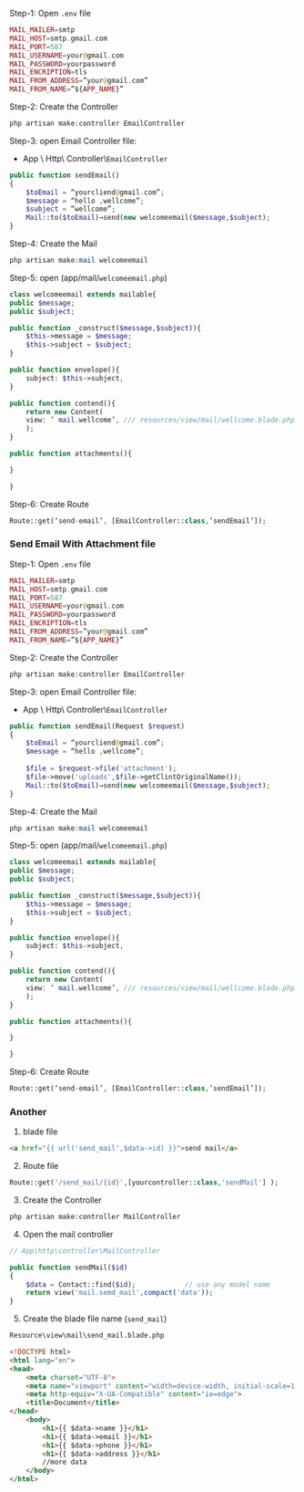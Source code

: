 Step-1: Open `.env` file

```php
MAIL_MAILER=smtp
MAIL_HOST=smtp.gmail.com
MAIL_PORT=587
MAIL_USERNAME=your@gmail.com
MAIL_PASSWORD=yourpassword
MAIL_ENCRIPTION=tls
MAIL_FROM_ADDRESS=”your@gmail.com”
MAIL_FROM_NAME=”${APP_NAME}”
```

Step-2:  Create the Controller

```php
php artisan make:controller EmailController
```

Step-3: open Email Controller file:
* App \\ Http\\ Controller\\`EmailController`

```php
public function sendEmail()
{
	$toEmail = “yourcliend@gmail.com”;
	$message = “hello ,wellcome”;
	$subject = “wellcome”;
	Mail::to($toEmail)→send(new welcomeemail($message,$subject);
}
```

Step-4: Create the Mail

```php
php artisan make:mail welcomeemail
```

Step-5: open (app/mail/`welcomeemail.php`)

```php
class welcomeemail extends mailable{
public $message;
public $subject;

public function _construct($message,$subject)){
	$this->message = $message;
	$this->subject = $subject;
}

public function envelope(){
	subject: $this->subject,
}

public function contend(){
	return new Content(
	view: ’ mail.wellcome’, /// resources/view/mail/wellcome.blade.php
	);
}

public function attachments(){

}

}
```

Step-6: Create Route

```php
Route::get(‘send-email’, [EmailController::class,’sendEmail’]);
```

### Send Email With Attachment file
Step-1: Open `.env` file

```php
MAIL_MAILER=smtp
MAIL_HOST=smtp.gmail.com
MAIL_PORT=587
MAIL_USERNAME=your@gmail.com
MAIL_PASSWORD=yourpassword
MAIL_ENCRIPTION=tls
MAIL_FROM_ADDRESS=”your@gmail.com”
MAIL_FROM_NAME=”${APP_NAME}”
```

Step-2:  Create the Controller

```php
php artisan make:controller EmailController
```

Step-3: open Email Controller file:
* App \\ Http\\ Controller\\`EmailController`

```php
public function sendEmail(Request $request)
{
	$toEmail = “yourcliend@gmail.com”;
	$message = “hello ,wellcome”;
	
	$file = $request->file('attachment');
	$file->move('uploads',$file->getClintOriginalName());
	Mail::to($toEmail)→send(new welcomeemail($message,$subject);
}
```

Step-4: Create the Mail

```php
php artisan make:mail welcomeemail
```

Step-5: open (app/mail/`welcomeemail.php`)

```php
class welcomeemail extends mailable{
public $message;
public $subject;

public function _construct($message,$subject)){
	$this->message = $message;
	$this->subject = $subject;
}

public function envelope(){
	subject: $this->subject,
}

public function contend(){
	return new Content(
	view: ’ mail.wellcome’, /// resources/view/mail/wellcome.blade.php
	);
}

public function attachments(){

}

}
```

Step-6: Create Route

```php
Route::get(‘send-email’, [EmailController::class,’sendEmail’]);
```


### Another
1. blade file

```html
<a href="{{ url('send_mail',$data->id) }}">send mail</a>
```

2. Route file

```php
Route::get('/send_mail/{id}',[yourcontroller::class,'sendMail'] );
```

3. Create the Controller

```php
php artisan make:controller MailController
```

4. Open the mail controller

```php
// App\http\controller\MailController

public function sendMail($id)
{
	$data = Contact::find($id);            // use any model name
	return view('mail.semd_mail',compact('data'));
}
```

5. Create the blade file name (`send_mail`)
```html
Resource\view\mail\send_mail.blade.php

<!DOCTYPE html>
<html lang="en">
<head>
    <meta charset="UTF-8">
    <meta name="viewport" content="width=device-width, initial-scale=1.0">
    <meta http-equiv="X-UA-Compatible" content="ie=edge">
    <title>Document</title>
</head>
	<body>
		<h1>{{ $data->name }}</h1>
		<h1>{{ $data->email }}</h1>
		<h1>{{ $data->phone }}</h1>
		<h1>{{ $data->address }}</h1>
		//more data
	</body>
</html>
```
